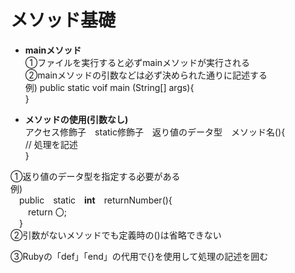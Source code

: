 # メソッド基礎

- **mainメソッド**  
  ①ファイルを実行すると必ずmainメソッドが実行される    
  ②mainメソッドの引数などは必ず決められた通りに記述する
  <br>
  例)
  public static voif main (String[] args){  
  }

- **メソッドの使用(引数なし)**  
  アクセス修飾子&emsp;static修飾子&emsp;返り値のデータ型&emsp;メソッド名(){  
  //  処理を記述  
  }

①返り値のデータ型を指定する必要がある  
例)  
&emsp;public&emsp;static&emsp;**int**&emsp;returnNumber(){  
&emsp;&emsp;return 〇;  
&emsp;}  
②引数がないメソッドでも定義時の()は省略できない  

③Rubyの「def」「end」の代用で{}を使用して処理の記述を囲む
